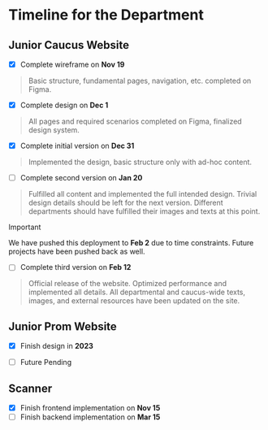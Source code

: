 # Timeline for the Department


## **Junior Caucus Website**
- [x] Complete wireframe on **Nov 19**
> Basic structure, fundamental pages, navigation, etc. completed on Figma.

- [x] Complete design on **Dec 1**
> All pages and required scenarios completed on Figma, finalized design system.

- [x] Complete initial version on **Dec 31**
> Implemented the design, basic structure only with ad-hoc content.

- [ ] Complete second version on **Jan 20**
> Fulfilled all content and implemented the full intended design. Trivial design details should be left for the next version. Different departments should have fulfilled their images and texts at this point.

> [!IMPORTANT] 
> We have pushed this deployment to **Feb 2** due to time constraints. Future projects have been pushed back as well.

- [ ] Complete third version on **Feb 12**
> Official release of the website. Optimized performance and implemented all details. All departmental and caucus-wide texts, images, and external resources have been updated on the site.


## **Junior Prom Website**
- [x] Finish design in **2023**
- [ ] Future Pending


## **Scanner**
- [x] Finish frontend implementation on **Nov 15**
- [ ] Finish backend implementation on **Mar 15**
